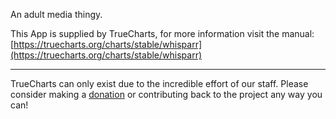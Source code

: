 An adult media thingy.

This App is supplied by TrueCharts, for more information visit the manual: [https://truecharts.org/charts/stable/whisparr](https://truecharts.org/charts/stable/whisparr)

---

TrueCharts can only exist due to the incredible effort of our staff.
Please consider making a [donation](https://truecharts.org/about/sponsor) or contributing back to the project any way you can!
